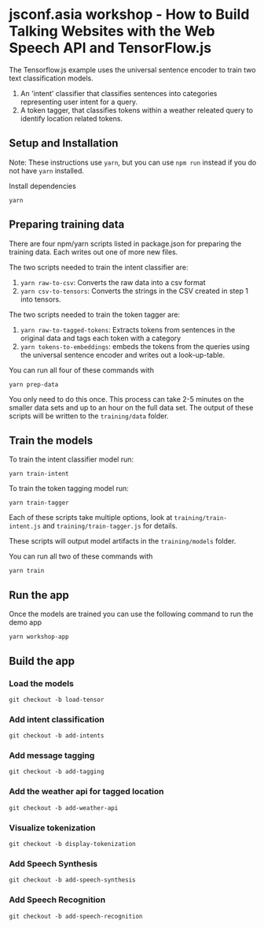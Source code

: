 # jsconf.asia workshop - How to Build Talking Websites with the Web Speech API and TensorFlow.js

The Tensorflow.js example uses the universal sentence encoder to train two text classification models.

1. An 'intent' classifier that classifies sentences into categories representing
user intent for a query.
2. A token tagger, that classifies tokens within a weather releated query to
identify location related tokens.

## Setup and Installation

Note: These instructions use `yarn`, but you can use `npm run` instead if you
do not have `yarn` installed.

Install dependencies

```
yarn
```

## Preparing training data

There are four npm/yarn scripts listed in package.json for preparing the training data. Each writes out one of more new files.

The two scripts needed to train the intent classifier are:

1. `yarn raw-to-csv`: Converts the raw data into a csv format
2. `yarn csv-to-tensors`: Converts the strings in the CSV created in step 1 into tensors.

The two scripts needed to train the token tagger are:

1. `yarn raw-to-tagged-tokens`: Extracts tokens from sentences in the original data and tags each token with a category
2. `yarn tokens-to-embeddings`: embeds the tokens from the queries using the universal sentence encoder and writes out a look-up-table.

You can run all four of these commands with

```
yarn prep-data
```

You only need to do this once. This process can take 2-5 minutes on the smaller data sets and up to an hour on the full data set. The output of these scripts will be written to the `training/data` folder.

## Train the models

To train the intent classifier model run:

```
yarn train-intent
```

To train the token tagging model run:

```
yarn train-tagger
```

Each of these scripts take multiple options, look at `training/train-intent.js` and `training/train-tagger.js` for details.

These scripts will output model artifacts in the `training/models` folder.

You can run all two of these commands with

```
yarn train
```

## Run the app

Once the models are trained you can use the following command to run the demo app

```
yarn workshop-app
```


## Build the app

### Load the models

```
git checkout -b load-tensor
```

### Add intent classification

```
git checkout -b add-intents
```

### Add message tagging

```
git checkout -b add-tagging
```

### Add the weather api for tagged location

```
git checkout -b add-weather-api
```

### Visualize tokenization

```
git checkout -b display-tokenization
```

### Add Speech Synthesis

```
git checkout -b add-speech-synthesis
```

### Add Speech Recognition

```
git checkout -b add-speech-recognition
```
